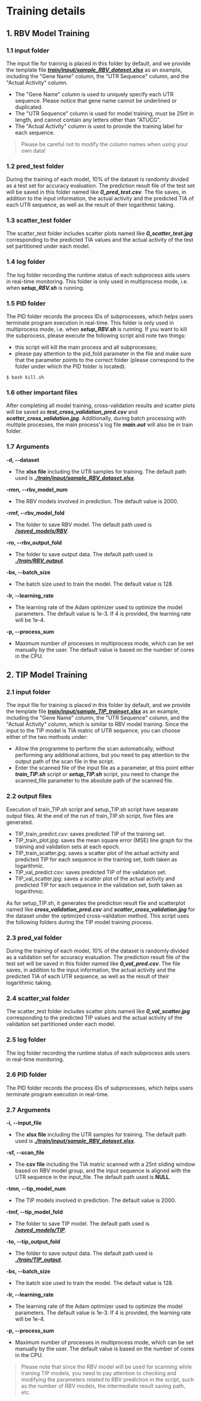 # Training details

## 1. RBV Model Training

### 1.1 input folder
The input file for training is placed in this folder by default, and we provide the template file ***[train/input/sample_RBV_dataset.xlsx](./train/input)*** as an example, including the "Gene Name" column, the "UTR Sequence" column, and the "Actual Activity" column. 
- The "Gene Name" column is used to uniquely specify each UTR sequence. Please notice that gene name cannot be underlined or duplicated.
- The "UTR Sequence" column is used for model training, must be 25nt in length, and cannot contain any letters other than "ATUCG". 
- The "Actual Activity" column is used to provide the training label for each sequence.
> Please be careful not to modify the column names when using your own data! 

### 1.2 pred_test folder
During the training of each model, 10% of the dataset is randomly divided as a test set for accuracy evaluation. The prediction result file of the test set will be saved in this folder named like ***0_pred_test.csv***. The file saves, in addition to the input information, the actual activity and the predicted TIA of each UTR sequence, as well as the result of their logarithmic taking. 

### 1.3 scatter_test folder
The scatter_test folder includes scatter plots named like ***0_scatter_test.jpg*** corresponding to the predicted TIA values and the actual activity of the test set partitioned under each model.

### 1.4 log folder
The log folder recording the runtime status of each subprocess aids users in real-time monitoring. This folder is only used in multiprocess mode, i.e. when ***setup_RBV.sh*** is running.

### 1.5 PID folder
The PID folder records the process IDs of subprocesses, which helps users terminate program execution in real-time. This folder is only used in multiprocess mode, i.e. when ***setup_RBV.sh*** is running. If you want to kill the subprocess, please execute the following script and note two things: 
- this script will kill the main process and all subprocesses; 
- please pay attention to the pid_fold parameter in the file and make sure that the parameter points to the correct folder (please correspond to the folder under which the PID folder is located).
```
$ bash kill.sh
```

### 1.6 other important files
After completing all model training, cross-validation results and scatter plots will be saved as ***test_cross_validation_pred.csv*** and ***scatter_cross_validation.jpg***. Additionally, during batch processing with multiple processes, the main process's log file ***main.out*** will also be in train folder. 

### 1.7 Arguments
**-d, --dataset** 
- The **xlsx file** including the UTR samples for training. The default path used is ***[./train/input/sample_RBV_dataset.xlsx](./train/input)***.

**-rmn, --rbv_model_num**
- The RBV models involved in prediction. The default value is 2000.

**-rmf, --rbv_model_fold**
- The folder to save RBV model. The default path used is ***[/saved_models/RBV](/saved_models/RBV)***.

**-ro, --rbv_output_fold**
- The folder to save output data. The default path used is ***[./train/RBV_output](./train/RBV_output)***.

**-bs, --batch_size**
- The batch size used to train the model. The default value is 128.

**-lr, --learning_rate**
- The learning rate of the Adam optimizer used to optimize the model parameters. The default value is 1e-3. If 4 is provided, the learning rate will be 1e-4.

**-p, --process_sum**
- Maximum number of processes in multiprocess mode, which can be set manually by the user. The default value is based on the number of cores in the CPU.

## 2. TIP Model Training

### 2.1 input folder
The input file for training is placed in this folder by default, and we provide the template file ***[train/input/sample_TIP_trainset.xlsx](./train/input)*** as an example, including the "Gene Name" column, the "UTR Sequence" column, and the "Actual Activity" column, which is similar to RBV model training. Since the input to the TIP model is TIA matric of UTR sequence, you can choose either of the two methods under:
- Allow the programme to perform the scan automatically, without performing any additional actions, but you need to pay attention to the output path of the scan file in the script.
- Enter the scanned file of the input file as a parameter, at this point either ***train_TIP.sh*** script or ***setup_TIP.sh*** script, you need to change the scanned_file parameter to the absolute path of the scanned file.

### 2.2 output files
Execution of train_TIP.sh script and setup_TIP.sh script have separate output files. At the end of the run of train_TIP.sh script, five files are generated.
- TIP_train_predict.csv: saves predicted TIP of the training set.
- TIP_train_plot.jpg: saves the mean square error (MSE) line graph for the training and validation sets at each epoch.
- TIP_train_scatter.jpg: saves a scatter plot of the actual activity and predicted TIP for each sequence in the training set, both taken as logarithmic.
- TIP_val_predict.csv: saves predicted TIP of the validation set.
- TIP_val_scatter.jpg: saves a scatter plot of the actual activity and predicted TIP for each sequence in the validation set, both taken as logarithmic.

As for setup_TIP.sh, it generates the prediction result file and scatterplot named like ***cross_validation_pred.csv*** and ***scatter_cross_validation.jpg*** for the dataset under the optimized cross-validation method. This script uses the following folders during the TIP model training process.

### 2.3 pred_val folder
During the training of each model, 10% of the dataset is randomly divided as a validation set for accuracy evaluation. The prediction result file of the test set will be saved in this folder named like ***0_val_pred.csv***. The file saves, in addition to the input information, the actual activity and the predicted TIA of each UTR sequence, as well as the result of their logarithmic taking. 

### 2.4 scatter_val folder
The scatter_test folder includes scatter plots named like ***0_val_scatter.jpg*** corresponding to the predicted TIP values and the actual activity of the validation set partitioned under each model.

### 2.5 log folder
The log folder recording the runtime status of each subprocess aids users in real-time monitoring.

### 2.6 PID folder
The PID folder records the process IDs of subprocesses, which helps users terminate program execution in real-time.

### 2.7 Arguments
**-i, --input_file** 
- The **xlsx file** including the UTR samples for training. The default path used is ***[./train/input/sample_RBV_dataset.xlsx](./train/input)***.

**-sf, --scan_file** 
- The **csv file** including the TIA matric scanned with a 25nt sliding window based on RBV model group, and the input sequence is aligned with the UTR sequence in the input_file. The default path used is **NULL**.

**-tmn, --tip_model_num**
- The TIP models involved in prediction. The default value is 2000.

**-tmf, --tip_model_fold**
- The folder to save TIP model. The default path used is ***[/saved_models/TIP](/saved_models/TIP)***.

**-to, --tip_output_fold**
- The folder to save output data. The default path used is ***[./train/TIP_output](./train/TIP_output)***.

**-bs, --batch_size**
- The batch size used to train the model. The default value is 128.

**-lr, --learning_rate**
- The learning rate of the Adam optimizer used to optimize the model parameters. The default value is 1e-3. If 4 is provided, the learning rate will be 1e-4.

**-p, --process_sum**
- Maximum number of processes in multiprocess mode, which can be set manually by the user. The default value is based on the number of cores in the CPU.

> Please note that since the RBV model will be used for scanning while training TIP models, you need to pay attention to checking and modifying the parameters related to RBV prediction in the script, such as the number of RBV models, the intermediate result saving path, etc.


